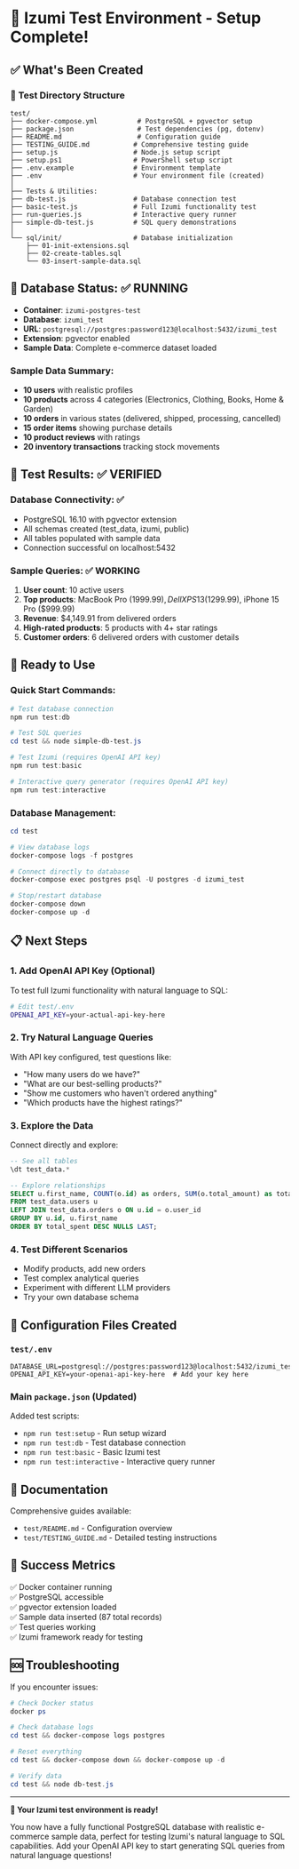 # 🎉 Izumi Test Environment - Setup Complete!

## ✅ What's Been Created

### 📁 Test Directory Structure
```
test/
├── docker-compose.yml          # PostgreSQL + pgvector setup
├── package.json                # Test dependencies (pg, dotenv)
├── README.md                   # Configuration guide
├── TESTING_GUIDE.md           # Comprehensive testing guide
├── setup.js                   # Node.js setup script
├── setup.ps1                  # PowerShell setup script
├── .env.example               # Environment template
├── .env                       # Your environment file (created)
│
├── Tests & Utilities:
├── db-test.js                 # Database connection test
├── basic-test.js              # Full Izumi functionality test
├── run-queries.js             # Interactive query runner
├── simple-db-test.js          # SQL query demonstrations
│
└── sql/init/                  # Database initialization
    ├── 01-init-extensions.sql
    ├── 02-create-tables.sql
    └── 03-insert-sample-data.sql
```

## 🐘 Database Status: ✅ RUNNING
- **Container**: `izumi-postgres-test`
- **Database**: `izumi_test`
- **URL**: `postgresql://postgres:password123@localhost:5432/izumi_test`
- **Extension**: pgvector enabled
- **Sample Data**: Complete e-commerce dataset loaded

### Sample Data Summary:
- **10 users** with realistic profiles
- **10 products** across 4 categories (Electronics, Clothing, Books, Home & Garden)
- **10 orders** in various states (delivered, shipped, processing, cancelled)
- **15 order items** showing purchase details
- **10 product reviews** with ratings
- **20 inventory transactions** tracking stock movements

## 🧪 Test Results: ✅ VERIFIED

### Database Connectivity: ✅
- PostgreSQL 16.10 with pgvector extension
- All schemas created (test_data, izumi, public)
- All tables populated with sample data
- Connection successful on localhost:5432

### Sample Queries: ✅ WORKING
1. **User count**: 10 active users
2. **Top products**: MacBook Pro ($1999.99), Dell XPS 13 ($1299.99), iPhone 15 Pro ($999.99)
3. **Revenue**: $4,149.91 from delivered orders
4. **High-rated products**: 5 products with 4+ star ratings
5. **Customer orders**: 6 delivered orders with customer details

## 🚀 Ready to Use

### Quick Start Commands:
```powershell
# Test database connection
npm run test:db

# Test SQL queries
cd test && node simple-db-test.js

# Test Izumi (requires OpenAI API key)
npm run test:basic

# Interactive query generator (requires OpenAI API key)
npm run test:interactive
```

### Database Management:
```powershell
cd test

# View database logs
docker-compose logs -f postgres

# Connect directly to database
docker-compose exec postgres psql -U postgres -d izumi_test

# Stop/restart database
docker-compose down
docker-compose up -d
```

## 📋 Next Steps

### 1. Add OpenAI API Key (Optional)
To test full Izumi functionality with natural language to SQL:
```bash
# Edit test/.env
OPENAI_API_KEY=your-actual-api-key-here
```

### 2. Try Natural Language Queries
With API key configured, test questions like:
- "How many users do we have?"
- "What are our best-selling products?"
- "Show me customers who haven't ordered anything"
- "Which products have the highest ratings?"

### 3. Explore the Data
Connect directly and explore:
```sql
-- See all tables
\dt test_data.*

-- Explore relationships
SELECT u.first_name, COUNT(o.id) as orders, SUM(o.total_amount) as total_spent
FROM test_data.users u
LEFT JOIN test_data.orders o ON u.id = o.user_id
GROUP BY u.id, u.first_name
ORDER BY total_spent DESC NULLS LAST;
```

### 4. Test Different Scenarios
- Modify products, add new orders
- Test complex analytical queries
- Experiment with different LLM providers
- Try your own database schema

## 🔧 Configuration Files Created

### `test/.env`
```env
DATABASE_URL=postgresql://postgres:password123@localhost:5432/izumi_test
OPENAI_API_KEY=your-openai-api-key-here  # Add your key here
```

### Main `package.json` (Updated)
Added test scripts:
- `npm run test:setup` - Run setup wizard
- `npm run test:db` - Test database connection
- `npm run test:basic` - Basic Izumi test
- `npm run test:interactive` - Interactive query runner

## 📖 Documentation

Comprehensive guides available:
- `test/README.md` - Configuration overview
- `test/TESTING_GUIDE.md` - Detailed testing instructions

## 🎯 Success Metrics

✅ Docker container running  
✅ PostgreSQL accessible  
✅ pgvector extension loaded  
✅ Sample data inserted (87 total records)  
✅ Test queries working  
✅ Izumi framework ready for testing  

## 🆘 Troubleshooting

If you encounter issues:

```powershell
# Check Docker status
docker ps

# Check database logs
cd test && docker-compose logs postgres

# Reset everything
cd test && docker-compose down && docker-compose up -d

# Verify data
cd test && node db-test.js
```

---

**🎉 Your Izumi test environment is ready!** 

You now have a fully functional PostgreSQL database with realistic e-commerce sample data, perfect for testing Izumi's natural language to SQL capabilities. Add your OpenAI API key to start generating SQL queries from natural language questions!
